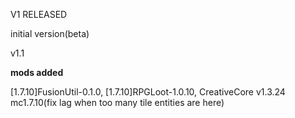 V1 RELEASED

initial version(beta)

v1.1

**mods added**

[1.7.10]FusionUtil-0.1.0,
[1.7.10]RPGLoot-1.0.10,
CreativeCore v1.3.24 mc1.7.10(fix lag when too many tile entities are here)

